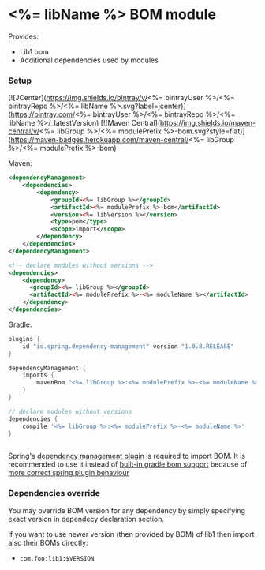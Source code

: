 # <%= libName %> BOM module

Provides:

* Lib1 bom
* Additional dependencies used by modules 

### Setup

[![JCenter](https://img.shields.io/bintray/v/<%= bintrayUser %>/<%= bintrayRepo %>/<%= libName %>.svg?label=jcenter)](https://bintray.com/<%= bintrayUser %>/<%= bintrayRepo %>/<%= libName %>/_latestVersion)
[![Maven Central](https://img.shields.io/maven-central/v/<%= libGroup %>/<%= modulePrefix %>-bom.svg?style=flat)](https://maven-badges.herokuapp.com/maven-central/<%= libGroup %>/<%= modulePrefix %>-bom)


Maven:

```xml
<dependencyManagement>
    <dependencies>
        <dependency>
            <groupId><%= libGroup %></groupId>
            <artifactId><%= modulePrefix %>-bom</artifactId>
            <version><%= libVersion %></version>
            <type>pom</type>
            <scope>import</scope>
        </dependency>
    </dependencies>
</dependencyManagement>

<!-- declare modules without versions -->
<dependencies>
    <dependency>
      <groupId><%= libGroup %></groupId>
      <artifactId><%= modulePrefix %>-<%= moduleName %></artifactId>
    </dependency>    
</dependencies>
```

Gradle:

```groovy
plugins {
    id "io.spring.dependency-management" version "1.0.8.RELEASE"
}

dependencyManagement {    
    imports {
        mavenBom "<%= libGroup %>:<%= modulePrefix %>-<%= moduleName %>:<%= libVersion %>"
    }
}

// declare modules without versions 
dependencies {
    compile '<%= libGroup %>:<%= modulePrefix %>-<%= moduleName %>'    
}
    
```

Spring's [dependency management plugin](https://github.com/spring-gradle-plugins/dependency-management-plugin) is required to import BOM.
It is recommended to use it instead of [built-in gradle bom support](https://docs.gradle.org/current/userguide/migrating_from_maven.html#migmvn:using_boms)
because of [more correct spring plugin behaviour](https://github.com/spring-gradle-plugins/dependency-management-plugin/issues/211#issuecomment-387362326)

### Dependencies override

You may override BOM version for any dependency by simply specifying exact version in dependecy declaration section.

If you want to use newer version (then provided by BOM) of lib1 then import also their BOMs directly:

* `com.foo:lib1:$VERSION`

